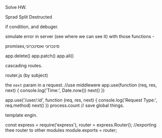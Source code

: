 Solve HW.

Sprad
Split
Destructed

if condition, and debuger.

simulate error in server (see where we can see it) with those functions -

promises,סינכרוני ואסינכרוני

app.delete()
app.patch()
app.all()

cascading routes.

router.js (by subject)

the `next` param in a request.
//use middlewere
app.use(function (req, res, next) {
  console.log('Time:', Date.now())
  next()
})

app.use('/user/:id', function (req, res, next) {
  console.log('Request Type:', req.method)
  next()
})
process.count // save global things.

template engin.

const express = require('express'),
      router = express.Router();
//exporting thee router to other modules
module.exports = router;


